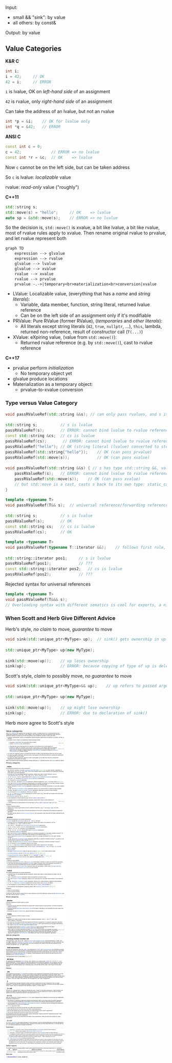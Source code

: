 Input:
- small && "sink": by value
- all others: by const&

Output: by value



## Value Categories

**K&R C**

```cpp
int i;
i = 42;     // OK
42 = i;     // ERROR
```

`i` is lvalue, OK on *left-hand side* of an assignment

`42` is rvalue, only *right-hand side* of an assignment

Can take the address of an lvalue, but not an rvalue

```cpp
int *p = &i;    // OK for lvalue only
int *q = &42;   // ERROR
```

**ANSI C**

```cpp
const int c = 0;
c = 42;             // ERROR => no lvalue
const int *r = &c;  // OK    => lvalue
```

Now `c` cannot be on the left side, but can be taken address

So `c` is lvalue: *localizable* value

rvalue: *read-only* value ("roughly")

**C++11**

```cpp
std::string s;
std::move(s) = "hello";     // OK    => lvalue
auto sp = &std::move(s);    // ERROR => no lvalue
```

So the decision is, `std::move()` is xvalue, a bit like lvalue, a bit like rvalue, most of rvalue rules apply to xvalue. Then rename original rvalue to prvalue, and let rvalue represent both

```mermaid
graph TD
    expression --> glvalue
    expression --> rvalue
    glvalue --> lvalue
    glvalue --> xvalue
    rvalue --> xvalue
    rvalue --> prvalue
    prvalue -.->|temporary<br>materialization<br>conversion|xvalue
```

- LValue: Localizable value, (everything that has a *name* and *string literals*):
  - Variable, data member, function, string literal, returned lvalue reference
  - Can be on the left side of an assignment only if it's modifiable
- PRValue: Pure RValue (former RValue), (*temporaries* and *other literals*):
  - All literals except string literals (`42`, `true`, `nullptr`, ...), `this`, lambda, returned non-reference, result of constructor call (`T(...)`)
- XValue: eXpiring value, (value from `std::move()`):
  - Returned rvalue reference (e.g. by `std::move()`), cast to rvalue reference

**C++17**

- prvalue perform *initialization*
  - No temporary object yet
- glvalue produce locations
- Materialization as a temporary object:
  - prvalue-to-xvalue conversion

### Type versus Value Category

```cpp
void passRValueRef(std::string &&s); // can only pass rvalues, and s is not const

std::string s;          // s is lvalue
passRValueRef(s);       // ERROR: cannot bind lvalue to rvalue reference
const std::string &cs;  // cs is lvalue
passRValueRef(cs);       // ERROR: cannot bind lvalue to rvalue reference
passRValueRef("hello"); // OK (string literal (lvalue) converted to std::string (prvalue))
passRValueRef(std::string{"hello"});    // OK (can pass prvalue)
passRValueRef(std::move(s));            // OK (can pass xvalue)

void passRValueRef(std::string &&s) { // s has type std::string &&, value category lvalue
    passRValueRef(s);   // ERROR: cannot bind lvalue to rvalue reference
    passRValueRef(std::move(s));    // OK (can pass xvalue)
    // but std::move is a cast, casts s back to its own type: static_cast<std::string &&>(s)
}
```

```cpp
template <typename T>
void passRValueRef(T&& s);  // universal reference/forwarding reference, s can be const

std::string s;          // s is lvalue
passRValueRef(s);       // OK
const std::string cs;   // cs is lvalue
passRValueRef(cs);      // OK
```

```cpp
template <typename T>
void passRValueRef(typename T::iterator &&);    // follows first rule, it is not forwarding reference

std::string::iterator pos1;     // s is lvalue
passRValueRef(pos1);            // ???
const std::string::iterator pos2;   // cs is lvalue
passRValueRef(pos2);            // ???
```

Rejected syntax for universal references

```cpp
template <typename T>
void passRValueRef(T&&& s);
// Overloading syntax with different sematics is cool for experts, a nightmare for application programmers, but who cares
```

### When Scott and Herb Give Different Advice

Herb's style, *no claim* to move, *guarantee* to move

```cpp
void sink(std::unique_ptr<MyType> up);  // sink() gets ownership in up

std::unique_ptr<MyType> up(new MyType);

sink(std::move(up));    // up loses ownership
sink(up);               // ERROR: because copying of type of up is deleted
```

Scott's style, *claim* to possibly move, *no guarantee* to move

```cpp
void sink(std::unique_ptr<MyType>&& up);    // up refers to passed argument

std::unique_ptr<MyType> up(new MyType);

sink(std::move(up));    // up might lose ownership
sink(up);               // ERROR: due to declaration of sink()
```

Herb more agree to Scott's style

<img class="stretch" src="./img/value_cate.png"/>
